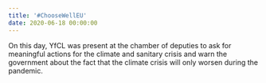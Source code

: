 ```yaml
---
title: '#ChooseWellEU'
date: 2020-06-18 00:00:00
---
```


On this day, YfCL was present at the chamber of deputies to ask for meaningful actions for the climate and sanitary crisis and warn the government about the fact that the climate crisis will only worsen during the pandemic.
